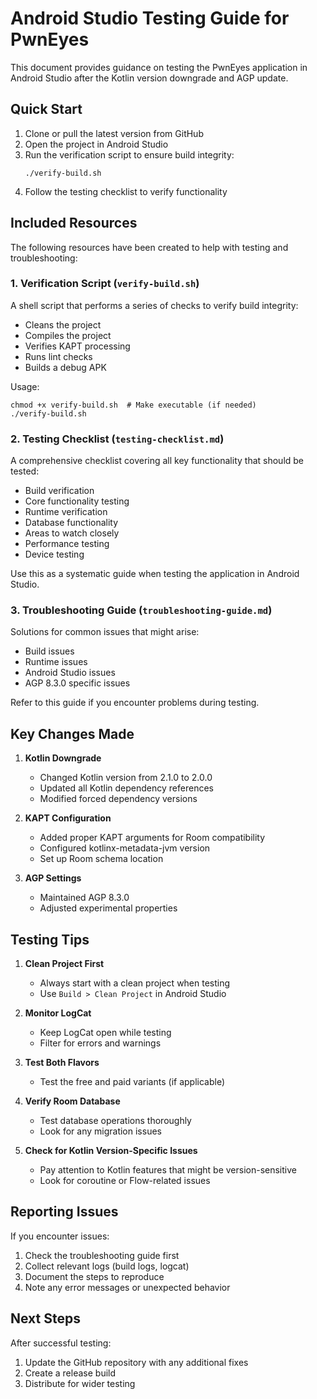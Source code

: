 # Android Studio Testing Guide for PwnEyes

This document provides guidance on testing the PwnEyes application in Android Studio after the Kotlin version downgrade and AGP update.

## Quick Start

1. Clone or pull the latest version from GitHub
2. Open the project in Android Studio
3. Run the verification script to ensure build integrity:
   ```
   ./verify-build.sh
   ```
4. Follow the testing checklist to verify functionality

## Included Resources

The following resources have been created to help with testing and troubleshooting:

### 1. Verification Script (`verify-build.sh`)

A shell script that performs a series of checks to verify build integrity:
- Cleans the project
- Compiles the project
- Verifies KAPT processing
- Runs lint checks
- Builds a debug APK

Usage:
```
chmod +x verify-build.sh  # Make executable (if needed)
./verify-build.sh
```

### 2. Testing Checklist (`testing-checklist.md`)

A comprehensive checklist covering all key functionality that should be tested:
- Build verification
- Core functionality testing
- Runtime verification
- Database functionality
- Areas to watch closely
- Performance testing
- Device testing

Use this as a systematic guide when testing the application in Android Studio.

### 3. Troubleshooting Guide (`troubleshooting-guide.md`)

Solutions for common issues that might arise:
- Build issues
- Runtime issues
- Android Studio issues
- AGP 8.3.0 specific issues

Refer to this guide if you encounter problems during testing.

## Key Changes Made

1. **Kotlin Downgrade**
   - Changed Kotlin version from 2.1.0 to 2.0.0
   - Updated all Kotlin dependency references
   - Modified forced dependency versions

2. **KAPT Configuration**
   - Added proper KAPT arguments for Room compatibility
   - Configured kotlinx-metadata-jvm version
   - Set up Room schema location

3. **AGP Settings**
   - Maintained AGP 8.3.0
   - Adjusted experimental properties

## Testing Tips

1. **Clean Project First**
   - Always start with a clean project when testing
   - Use `Build > Clean Project` in Android Studio

2. **Monitor LogCat**
   - Keep LogCat open while testing
   - Filter for errors and warnings

3. **Test Both Flavors**
   - Test the free and paid variants (if applicable)

4. **Verify Room Database**
   - Test database operations thoroughly
   - Look for any migration issues

5. **Check for Kotlin Version-Specific Issues**
   - Pay attention to Kotlin features that might be version-sensitive
   - Look for coroutine or Flow-related issues

## Reporting Issues

If you encounter issues:

1. Check the troubleshooting guide first
2. Collect relevant logs (build logs, logcat)
3. Document the steps to reproduce
4. Note any error messages or unexpected behavior

## Next Steps

After successful testing:
1. Update the GitHub repository with any additional fixes
2. Create a release build
3. Distribute for wider testing
